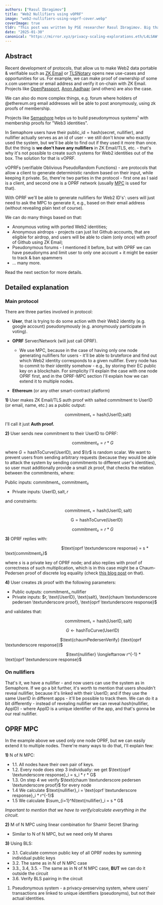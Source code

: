 ```yaml
---
authors: ["Rasul Ibragimov"]
title: "Web2 Nullifiers using vOPRF"
image: "web2-nullifiers-using-voprf-cover.webp"
coverImage: true
tldr: "This post was written by PSE researcher Rasul Ibragimov. Big thanks to Lev Soukhanov for explaining the majority of this to me - without him, this blog post wouldn't exist."
date: "2025-01-30"
canonical: "https://mirror.xyz/privacy-scaling-explorations.eth/L4LSAWflNocKolhV6ZVaqt3KDxdSjFPNSv0U5SCc__0"
---
```


## Abstract

Recent development of protocols, that allow us to make Web2 data portable & verifiable such as [ZK Email](https://prove.email/) or [TLSNotary](https://tlsnotary.org/) opens new use-cases and opportunities for us. For example, we can make proof of ownership of some x.com username or email address and verify it on-chain with ZK Email. Projects like [OpenPassport](https://www.openpassport.app/), [Anon Aadhaar](https://github.com/anon-aadhaar/anon-aadhaar) (and others) are also the case.

We can also do more complex things, e.g. forum where holders of @ethereum.org email addresses will be able to post anonymously, using zk proofs of membership.

Projects like [Semaphore](https://semaphore.pse.dev/) helps us to build pseudonymous systems¹ with membership proofs for "Web3 identities".

In Semaphore users have their $\text{public\_id} = \text{hash(secret, nullifier)}$, and $\text{nullifier}$ actually serves as an id of user - we still don't know who exactly used the system, but we'll be able to find out if they used it more than once. But the thing is **we don't have any nullifiers** in ZK Email/TLS, etc. - that's why it's not possible to create such systems for Web2 identities out of the box. The solution for that is vOPRF.

vOPRFs (verifiable Oblivious PseudoRandom Functions) - are protocols that allow a client to generate deterministic random based on their input, while keeping it private. So, there're two parties in the protocol - first one as I said is a client, and second one is a OPRF network (usually [MPC](https://en.wikipedia.org/wiki/Secure_multi-party_computation) is used for that).

With OPRF we'll be able to generate nullifiers for Web2 ID's': users will just need to ask the MPC to generate it, e.g., based on their email address (without revealing plain text of course).

We can do many things based on that:

- Anonymous voting with ported Web2 identities;
- Anonymous airdrops - projects can just list Github accounts, that are eligible for airdrop, and users will be able to claim (only once) with proof of Github using ZK Email;
- Pseudonymous forums - I mentioned it before, but with OPRF we can have pseudonyms and limit user to only one account + it might be easier to track & ban spammers
- ... many more.

Read the next section for more details.

## Detailed explanation

### Main protocol

There are three parties involved in protocol:

- **User**, that is trying to do some action with their Web2 identity (e.g. google account) pseudonymously (e.g. anonymously participate in voting).
- **OPRF** Server/Network (will just call OPRF).

  - We use MPC, because in the case of having only one node generating nullifiers for users - it'll be able to bruteforce and find out which Web2 identity corresponds to a given nullifier. Every node has to commit to their identity somehow - e.g., by storing their EC public key on a blockchain. For simplicity I'll explain the case with one node OPRF first, and in the OPRF-MPC section I'll explain how we can extend it to multiple nodes.

- **Ethereum** (or any other smart-contract platform)

**1)** User makes ZK Email/TLS auth proof with salted commitment to UserID (or email, name, etc.) as a public output:

                                                  $\text{commitment₁} = \text{hash} \text{(UserID,salt)}$

I'll call it just **Auth proof.**

**2)** User sends new commitment to their UserID to OPRF:

                                                        $\text{commitment₂} = r * G$

where $G = \text{hashToCurve}(\text{UserID})$, and $\\r$ is random scalar. We want to prevent users from sending arbitrary requests (because they would be able to attack the system by sending commitments to different user's identities), so user must additionally provide a small zk proof, that checks the relation between the commitments, where:

Public inputs: $\text{commitment₁}$, $\text{commitment₂}$

- Private inputs: $\text{UserID}, \text{salt}, r$

and constraints:

                                                  $\text{commitment₁} = \text{hash}(\text{UserID},\text{salt})$

                                                       $\text{G} = \text{hashToCurve}(\text{UserID})$

                                                        $\text{commitment₂} = r * G$

**3)** OPRF replies with:

                                               $\text{oprf \textunderscore response} = s * \text{commitment₂}$

where $s$ is a private key of OPRF node; and also replies with proof of correctness of such multiplication, which is in this case might be a Chaum-Pedersen proof of discrete log equality (check [this blog post](https://muens.io/chaum-pedersen-protocol) on that).

**4)** User creates zk proof with the following parameters:

- Public outputs: $\text{commitment₁}, \text{nullifier}$
- Private inputs: $r, \text{UserID}, \text{salt}, \text{chaum \textunderscore pedersen \textunderscore proof}, \text{oprf \textunderscore response}$

and validates that:

                                                  $\text{commitment₁} = \text{hash}(\text{UserID},\text{salt})$

                                                   $G \longleftarrow \text{hashToCurve}(\text{UserID})$

                                              $\text{chaumPedersenVerify} (\text{oprf \textunderscore response})$

                                                   $\text{nullifier} \longleftarrow r^{-1} * \text{oprf \textunderscore response}$

### On nullifiers

That's it, we have a nullifier - and now users can use the system as in Semaphore. If we go a bit further, it's worth to mention that users shouldn't reveal nullifier, because it's linked with their $\text{UserID}$; and if they use the same $\text{UserID}$ in different apps - it'll be possible to track them. We can do it a bit differently - instead of revealing nullifier we can reveal $hash(\text{nullifier}, \text{AppID})$ - where $\text{AppID}$ is a unique identifier of the app, and that's gonna be our real nullifier.

## OPRF MPC

In the example above we used only one node OPRF, but we can easily extend it to multiple nodes. There're many ways to do that, I'll explain few:

**1)** N of N MPC:

- 1.1. All nodes have their own pair of keys.
- 1.2. Every node does step 3 individually: we get $\text{oprf \textunderscore response}_i = s_i * r * G$
- 1.3. On step 4 we verify $\text{chaum \textunderscore pedersen \textunderscore proof}$ for every node
- 1.4 We calculate $\text{nullifier}_i = \text{oprf \textunderscore response}_i * r^{-1}$
- 1.5 We calculate $\sum_{i=1}^N\text{nullifier}_i = s * G$

_Important to mention that we have to verify/calculate everything in the circuit._

**2)** M of N MPC using linear combination for Shamir Secret Sharing:

- Similar to N of N MPC, but we need only M shares

**3)** Using BLS:

- 3.1. Calculate common public key of all OPRF nodes by summing individual public keys
- 3.2. The same as in N of N MPC case
- 3.3., 3.4, 3.5. - The same as in N of N MPC case, **BUT** we can do it outside the circuit
- 3.6. Verify BLS pairing in the circuit

1.  Pseudonymous system - a privacy-preserving system, where users' transactions are linked to unique identifiers (pseudonyms), but not their actual identities.
